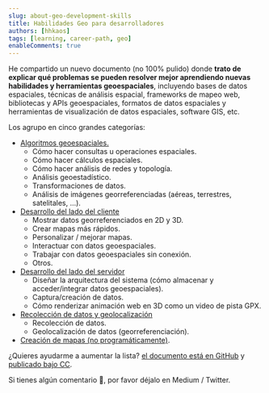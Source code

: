 ```yaml
---
slug: about-geo-development-skills  
title: Habilidades Geo para desarrolladores  
authors: [hhkaos]  
tags: [learning, career-path, geo]  
enableComments: true  
---
```


He compartido un nuevo documento (no 100% pulido) donde **trato de explicar qué problemas se pueden resolver mejor aprendiendo nuevas habilidades y herramientas geoespaciales**, incluyendo bases de datos espaciales, técnicas de análisis espacial, frameworks de mapeo web, bibliotecas y APIs geoespaciales, formatos de datos espaciales y herramientas de visualización de datos espaciales, software GIS, etc.

Los agrupo en cinco grandes categorías:

* [Algoritmos geoespaciales.](/docs/geospatial/geo-developer-superpowers#geospatial-algorithms)
  * Cómo hacer consultas u operaciones espaciales.
  * Cómo hacer cálculos espaciales.
  * Cómo hacer análisis de redes y topología.
  * Análisis geoestadístico.
  * Transformaciones de datos.
  * Análisis de imágenes georreferenciadas (aéreas, terrestres, satelitales, ...).
* [Desarrollo del lado del cliente](/docs/geospatial/geo-developer-superpowers#client-side-development)
  * Mostrar datos georreferenciados en 2D y 3D.
  * Crear mapas más rápidos.
  * Personalizar / mejorar mapas.
  * Interactuar con datos geoespaciales.
  * Trabajar con datos geoespaciales sin conexión.
  * Otros.
* [Desarrollo del lado del servidor](/docs/geospatial/geo-developer-superpowers#server-side-development)
  * Diseñar la arquitectura del sistema (cómo almacenar y acceder/integrar datos geoespaciales).
  * Captura/creación de datos.
  * Cómo renderizar animación web en 3D como un video de pista GPX.
* [Recolección de datos y geolocalización](/docs/geospatial/geo-developer-superpowers#data-gathering-and-geolocation)
  * Recolección de datos.
  * Geolocalización de datos (georreferenciación).
* [Creación de mapas (no programáticamente)](/docs/geospatial/geo-developer-superpowers#map-creation-not-programmatically).

¿Quieres ayudarme a aumentar la lista? [el documento está en GitHub](https://github.com/hhkaos/hhkaos.github.io/blob/master/docs/geospatial/geo-developer-superpowers.md) y [publicado bajo CC](http://creativecommons.org/licenses/by/4.0/).

Si tienes algún comentario 💬, por favor déjalo en Medium / Twitter.
